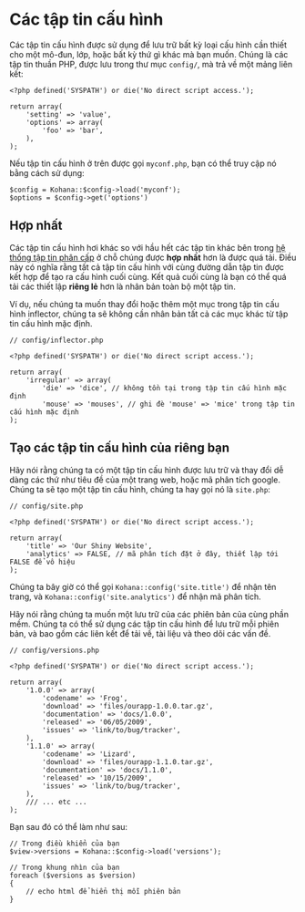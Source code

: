 # Các tập tin cấu hình

Các tập tin cấu hình được sử dụng để lưu trữ bất kỳ loại cấu hình cần thiết cho một mô-đun, lớp, hoặc bất kỳ thứ gì khác mà bạn muốn.
Chúng là các tập tin thuần PHP, được lưu trong thư mục `config/`, mà trả về một mảng liên kết:

    <?php defined('SYSPATH') or die('No direct script access.');

    return array(
        'setting' => 'value',
        'options' => array(
            'foo' => 'bar',
        ),
    );

Nếu tập tin cấu hình ở trên được gọi `myconf.php`, bạn có thể truy cập nó bằng cách sử dụng:

    $config = Kohana::$config->load('myconf');
    $options = $config->get('options')

## Hợp nhất

Các tập tin cấu hình hơi khác so với hầu hết các tập tin khác bên trong [hệ thống tập tin phân cấp](files) ở chỗ chúng được **hợp nhất** hơn là được quá tải.
Điều này có nghĩa rằng tất cả tập tin cấu hình với cùng đường dẫn tập tin được kết hợp để tạo ra cấu hình cuối cùng.
Kết quả cuối cùng là bạn có thể quá tải các thiết lập **riêng lẻ** hơn là nhân bản toàn bộ một tập tin.

Ví dụ, nếu chúng ta muốn thay đổi hoặc thêm một mục trong tập tin cấu hình inflector, chúng ta sẽ không cần nhân bản tất cả các mục khác từ tập tin cấu hình mặc định.

    // config/inflector.php

    <?php defined('SYSPATH') or die('No direct script access.');

    return array(
        'irregular' => array(
            'die' => 'dice', // không tồn tại trong tập tin cấu hình mặc định
            'mouse' => 'mouses', // ghi đè 'mouse' => 'mice' trong tập tin cấu hình mặc định
    );


## Tạo các tập tin cấu hình của riêng bạn

Hãy nói rằng chúng ta có một tập tin cấu hình được lưu trữ và thay đổi dễ dàng các thứ như tiêu đề của một trang web, hoặc mã phân tích google.
Chúng ta sẽ tạo một tập tin cấu hình, chúng ta hay gọi nó là `site.php`:

    // config/site.php

    <?php defined('SYSPATH') or die('No direct script access.');

    return array(
        'title' => 'Our Shiny Website',
        'analytics' => FALSE, // mã phân tích đặt ở đây, thiết lập tới FALSE để vô hiệu
    );

Chúng ta bây giờ có thể gọi `Kohana::config('site.title')` để nhận tên trang, và `Kohana::config('site.analytics')` để nhận mã phân tích.

Hãy nói rằng chúng ta muốn một lưu trữ của các phiên bản của cùng phần mềm.
Chúng ta có thể sử dụng các tập tin cấu hình để lưu trữ mỗi phiên bản, và bao gồm các liên kết để tải về, tài liệu và theo dõi các vấn đề.

	// config/versions.php

	<?php defined('SYSPATH') or die('No direct script access.');
	
    return array(
		'1.0.0' => array(
			'codename' => 'Frog',
			'download' => 'files/ourapp-1.0.0.tar.gz',
			'documentation' => 'docs/1.0.0',
			'released' => '06/05/2009',
			'issues' => 'link/to/bug/tracker',
		),
		'1.1.0' => array(
			'codename' => 'Lizard',
			'download' => 'files/ourapp-1.1.0.tar.gz',
			'documentation' => 'docs/1.1.0',
			'released' => '10/15/2009',
			'issues' => 'link/to/bug/tracker',
		),
		/// ... etc ...
	);

Bạn sau đó có thể làm như sau:

	// Trong điều khiển của bạn
	$view->versions = Kohana::$config->load('versions');
	
	// Trong khung nhìn của bạn
	foreach ($versions as $version)
	{
		// echo html để hiển thị mỗi phiên bản
	}
